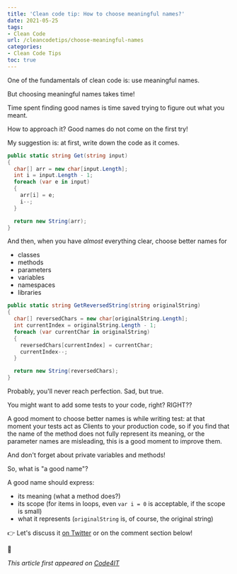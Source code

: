 ```yaml
---
title: 'Clean code tip: How to choose meaningful names?'
date: 2021-05-25
tags:
- Clean Code
url: /cleancodetips/choose-meaningful-names
categories:
- Clean Code Tips
toc: true
---
```


One of the fundamentals of clean code is: use meaningful names.

But choosing meaningful names takes time!

Time spent finding good names is time saved trying to figure out what you meant.

How to approach it? Good names do not come on the first try!

My suggestion is: at first, write down the code as it comes.

```cs
public static string Get(string input)
{
  char[] arr = new char[input.Length];
  int i = input.Length - 1;
  foreach (var e in input)
  {
    arr[i] = e;
    i--;
  }

  return new String(arr);
}
```

And then, when you have _almost_ everything clear, choose better names for

- classes
- methods
- parameters
- variables
- namespaces
- libraries

```cs
public static string GetReversedString(string originalString)
{
  char[] reversedChars = new char[originalString.Length];
  int currentIndex = originalString.Length - 1;
  foreach (var currentChar in originalString)
  {
    reversedChars[currentIndex] = currentChar;
    currentIndex--;
  }

  return new String(reversedChars);
}
```

Probably, you'll never reach perfection. Sad, but true.

You might want to add some tests to your code, right? RIGHT??

A good moment to choose better names is while writing test: at that moment your tests act as Clients to your production code, so if you find that the name of the method does not fully represent its meaning, or the parameter names are misleading, this is a good moment to improve them.

And don't forget about private variables and methods!

So, what is "a good name"?

A good name should express:

- its meaning (what a method does?)
- its scope (for items in loops, even `var i = 0` is acceptable, if the scope is small)
- what it represents (`originalString` is, of course, the original string)

👉 Let's discuss it [on Twitter](https://twitter.com/BelloneDavide/status/1334909329573433345) or on the comment section below!

🐧

_This article first appeared on [Code4IT](https://www.code4it.dev/)_
